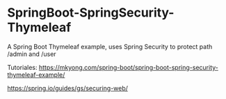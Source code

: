 # SpringBoot-SpringSecurity-Thymeleaf
A Spring Boot Thymeleaf example, uses Spring Security to protect path /admin and /user

Tutoriales:
https://mkyong.com/spring-boot/spring-boot-spring-security-thymeleaf-example/

https://spring.io/guides/gs/securing-web/
